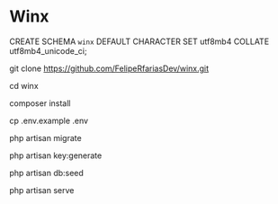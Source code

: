 # Winx 

CREATE SCHEMA `winx` DEFAULT CHARACTER SET utf8mb4 COLLATE utf8mb4_unicode_ci;

git clone https://github.com/FelipeRfariasDev/winx.git

cd winx

composer install

cp .env.example .env

php artisan migrate 

php artisan key:generate

php artisan db:seed

php artisan serve

